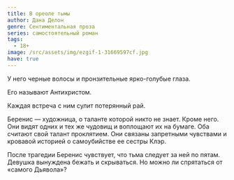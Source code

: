 ```yaml
---
title: В ореоле тьмы
author: Дана Делон
genre: Сентиментальная проза
series: самостоятельный роман
tags:
  - 18+
image: /src/assets/img/ezgif-1-31669597cf.jpg
have: true
---
```

У него черные волосы и пронзительные ярко-голубые глаза.

Его называют Антихристом.

Каждая встреча с ним сулит потерянный рай.



Беренис — художница, о таланте которой никто не знает. Кроме него. Они видят одних и тех же чудовищ и воплощают их на бумаге. Оба считают свой талант проклятием. Они связаны запретными чувствами и кровавой историей о самоубийстве ее сестры Клэр.

После трагедии Беренис чувствует, что тьма следует за ней по пятам. Девушка вынуждена бежать и скрываться. Но можно ли спрятаться от «самого Дьявола»?
